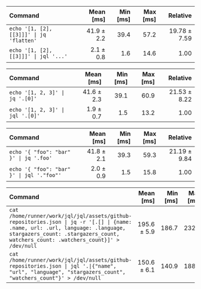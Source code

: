 | Command | Mean [ms] | Min [ms] | Max [ms] | Relative |
|:---|---:|---:|---:|---:|
| `echo '[1, [2], [[3]]]' \| jq 'flatten'` | 41.9 ± 2.2 | 39.4 | 57.2 | 19.78 ± 7.59 |
| `echo '[1, [2], [[3]]]' \| jql '...'` | 2.1 ± 0.8 | 1.6 | 14.6 | 1.00 |

| Command | Mean [ms] | Min [ms] | Max [ms] | Relative |
|:---|---:|---:|---:|---:|
| `echo '[1, 2, 3]' \| jq '.[0]'` | 41.6 ± 2.3 | 39.1 | 60.9 | 21.53 ± 8.22 |
| `echo '[1, 2, 3]' \| jql '.[0]'` | 1.9 ± 0.7 | 1.5 | 13.2 | 1.00 |

| Command | Mean [ms] | Min [ms] | Max [ms] | Relative |
|:---|---:|---:|---:|---:|
| `echo '{ "foo": "bar" }' \| jq '.foo'` | 41.8 ± 2.1 | 39.3 | 59.3 | 21.19 ± 9.84 |
| `echo '{ "foo": "bar" }' \| jql '."foo"'` | 2.0 ± 0.9 | 1.5 | 15.8 | 1.00 |

| Command | Mean [ms] | Min [ms] | Max [ms] | Relative |
|:---|---:|---:|---:|---:|
| `cat /home/runner/work/jql/jql/assets/github-repositories.json \| jq -r '[.[] \| {name: .name, url: .url, language: .language, stargazers_count: .stargazers_count, watchers_count: .watchers_count}]' > /dev/null` | 195.6 ± 5.9 | 186.7 | 232.0 | 1.30 ± 0.07 |
| `cat /home/runner/work/jql/jql/assets/github-repositories.json \| jql '.\|{"name", "url", "language", "stargazers_count", "watchers_count"}' > /dev/null` | 150.6 ± 6.1 | 140.9 | 188.8 | 1.00 |

